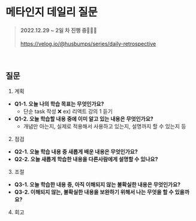# 메타인지 데일리 질문

> #### 2022.12.29 ~ 2일 차 진행 중🏃🏃🏃
>
> https://velog.io/@husbumps/series/daily-retrospective

<br>

## 질문

1. 계획

- **Q1-1. 오늘 나의 학습 목표는 무엇인가요?**
  - 단순 task 작성 ❌ ex) 리액트 강의 1 듣기
- **Q1-2. 오늘 학습할 내용 중에 이미 알고 있는 내용은 무엇인가요?**
  - 개념만 아는지, 실제로 적용해서 사용하고 있는지, 설명까지 할 수 있는지 등

2. 점검

- **Q2-1. 오늘 학습 내용 중 새롭게 배운 내용은 무엇인가요?**
- **Q2-2. 오늘 새롭게 학습한 내용을 다른사람에게 설명할 수 있나요?**

3. 조절

- **Q3-1. 오늘 학습한 내용 중, 아직 이해되지 않는 불확실한 내용은 무엇인가요?**
- **Q3-2. 이해되지 않는, 불확실한 내용을 보완하기 위해서 나는 무엇을 할 수 있을까요?**

4. 회고
